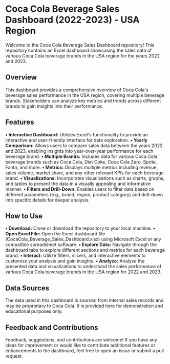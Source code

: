# Coca Cola Beverage Sales Dashboard (2022-2023) - USA Region

Welcome to the Coca Cola Beverage Sales Dashboard repository! This repository contains an Excel dashboard showcasing the sales data of various Coca Cola beverage brands in the USA region for the years 2022 and 2023.

## Overview
This dashboard provides a comprehensive overview of Coca Cola's beverage sales performance in the USA region, covering multiple beverage brands. Stakeholders can analyze key metrics and trends across different brands to gain insights into their performance.

## Features
**• Interactive Dashboard:** Utilizes Excel's functionality to provide an interactive and user-friendly interface for data exploration.
**• Yearly Comparison:** Allows users to compare sales data between the years 2022 and 2023, enabling insights into year-over-year performance for each beverage brand.
**• Multiple Brands:** Includes data for various Coca Cola beverage brands such as Coca Cola, Diet Coke, Coca Cola Zero, Sprite, Fanta, and more.
**• Metrics:** Displays multiple metrics including revenue, sales volume, market share, and any other relevant KPIs for each beverage brand.
**• Visualizations:** Incorporates visualizations such as charts, graphs, and tables to present the data in a visually appealing and informative manner.
**• Filters and Drill-Down:** Enables users to filter data based on different parameters (e.g., brand, region, product category) and drill-down into specific details for deeper analysis.

## How to Use
**• Download:** Clone or download the repository to your local machine.
**• Open Excel File:** Open the Excel dashboard file (CocaCola_Beverage_Sales_Dashboard.xlsx) using Microsoft Excel or any compatible spreadsheet software.
**• Explore Data:** Navigate through the dashboard tabs to explore different sections and metrics for each beverage brand.
**• Interact:** Utilize filters, slicers, and interactive elements to customize your analysis and gain insights.
**• Analyze:** Analyze the presented data and visualizations to understand the sales performance of various Coca Cola beverage brands in the USA region for 2022 and 2023.

## Data Sources
The data used in this dashboard is sourced from internal sales records and may be proprietary to Coca Cola. It is provided here for demonstration and educational purposes only.

## Feedback and Contributions
Feedback, suggestions, and contributions are welcome! If you have any ideas for improvement or would like to contribute additional features or enhancements to the dashboard, feel free to open an issue or submit a pull request.
